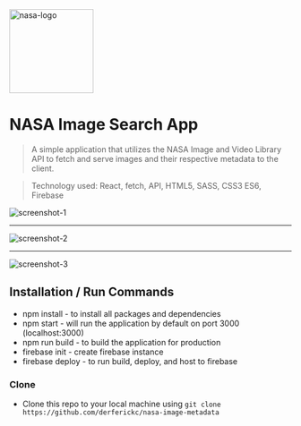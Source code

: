 <a href="https://nasa-image-metadata.web.app/">
	<img src="https://firebasestorage.googleapis.com/v0/b/nasa-image-metadata.appspot.com/o/nasa_logo.png?alt=media&token=ba2231d8-0762-4f3f-aef2-8e3717e58f12" title="nasa-logo" alt="nasa-logo" width="150">
</a>

# NASA Image Search App

> A simple application that utilizes the NASA Image and Video Library API to fetch and serve images and their respective metadata to the client.

> Technology used: React, fetch, API, HTML5, SASS, CSS3 ES6, Firebase

<img src="https://firebasestorage.googleapis.com/v0/b/nasa-image-metadata.appspot.com/o/screenshot-1.png?alt=media&token=7d9960df-7f29-4a7a-bd56-be53732d9f96" title="screenshot-1" alt="screenshot-1">

---

<img src="https://firebasestorage.googleapis.com/v0/b/nasa-image-metadata.appspot.com/o/screenshot-2.png?alt=media&token=210467e6-987f-4a9d-8c9b-33a2b7300161" title="screenshot-2" alt="screenshot-2">

---

<img src="https://firebasestorage.googleapis.com/v0/b/nasa-image-metadata.appspot.com/o/screenshot-3.png?alt=media&token=b8d0a4d9-754a-48f9-af10-fa0926b1bae9" title="screenshot-3" alt="screenshot-3">

## Installation / Run Commands

- npm install - to install all packages and dependencies
- npm start - will run the application by default on port 3000 (localhost:3000)
- npm run build - to build the application for production
- firebase init - create firebase instance
- firebase deploy - to run build, deploy, and host to firebase

### Clone

- Clone this repo to your local machine using `git clone https://github.com/derferickc/nasa-image-metadata`
